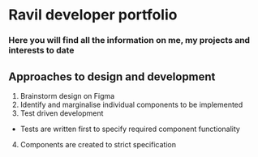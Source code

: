# Ravil developer portfolio
### Here you will find all the information on me, my projects and interests to date

## Approaches to design and development
1. Brainstorm design on Figma
2. Identify and marginalise individual components to be implemented
3. Test driven development
- Tests are written first to specify required component functionality
4. Components are created to strict specification
